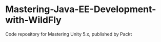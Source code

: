 # Mastering-Java-EE-Development-with-WildFly
Code repository for Mastering Unity 5.x, published by Packt
